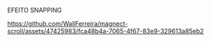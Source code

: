 
EFEITO SNAPPING

https://github.com/WallFerreira/magnect-scroll/assets/47425983/fca48b4a-7065-4f67-83e9-329613a85eb2

